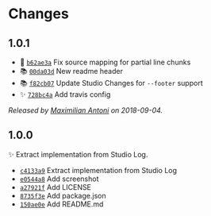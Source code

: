 # Changes

## 1.0.1

- 🐛 [`b62ae3a`](https://github.com/javascript-studio/studio-emojilog/commit/b62ae3add31280cb8912ab2f075fbadc5326161f)
  Fix source mapping for partial line chunks
- 📚 [`00da03d`](https://github.com/javascript-studio/studio-emojilog/commit/00da03d3a2eedac92c69ddc9dfd84fa51ea2fd0c)
  New readme header
- 📚 [`f82cb07`](https://github.com/javascript-studio/studio-emojilog/commit/f82cb07b5e02ea7cfc4a67b27b1590d7c546bc2f)
  Update Studio Changes for `--footer` support
- ✨ [`728bc4a`](https://github.com/javascript-studio/studio-emojilog/commit/728bc4abd43e16ac4c3bd882ac5fc63c2b97dc7d)
  Add travis config

_Released by [Maximilian Antoni](https://github.com/mantoni) on 2018-09-04._

## 1.0.0

✨ Extract implementation from Studio Log.

- [`c4133a9`](https://github.com/javascript-studio/studio-emojilog/commit/c4133a982df8a6f44e6450420279a941ef0a15bb)
  Extract implementation from Studio Log
- [`e0544a8`](https://github.com/javascript-studio/studio-emojilog/commit/e0544a8ee7e0ab34101cb15588786ca0ad9dfbcf)
  Add screenshot
- [`a27921f`](https://github.com/javascript-studio/studio-emojilog/commit/a27921ff066439e3614d7f75220364ba11f74f38)
  Add LICENSE
- [`8735f3e`](https://github.com/javascript-studio/studio-emojilog/commit/8735f3e5c8d1d5064c774b6c387154dbd0b6046d)
  Add package.json
- [`150ae0e`](https://github.com/javascript-studio/studio-emojilog/commit/150ae0ee06cb9eed9bd9651078e33aa088a6b013)
  Add README.md
